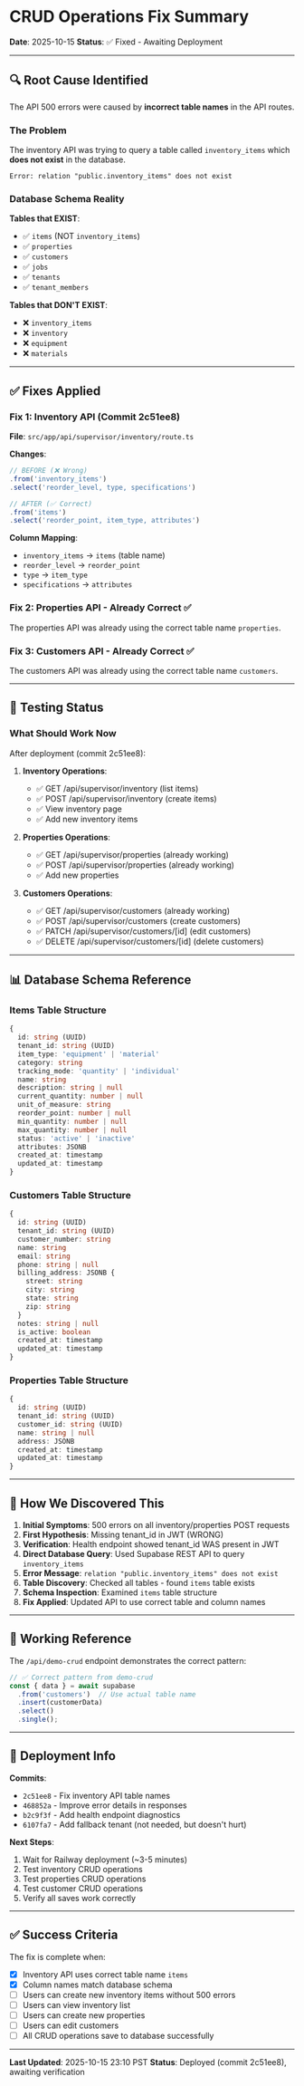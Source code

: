 # CRUD Operations Fix Summary

**Date**: 2025-10-15
**Status**: ✅ Fixed - Awaiting Deployment

---

## 🔍 Root Cause Identified

The API 500 errors were caused by **incorrect table names** in the API routes.

### The Problem

The inventory API was trying to query a table called `inventory_items` which **does not exist** in the database.

```
Error: relation "public.inventory_items" does not exist
```

### Database Schema Reality

**Tables that EXIST**:
- ✅ `items` (NOT `inventory_items`)
- ✅ `properties`
- ✅ `customers`
- ✅ `jobs`
- ✅ `tenants`
- ✅ `tenant_members`

**Tables that DON'T EXIST**:
- ❌ `inventory_items`
- ❌ `inventory`
- ❌ `equipment`
- ❌ `materials`

---

## ✅ Fixes Applied

### Fix 1: Inventory API (Commit 2c51ee8)

**File**: `src/app/api/supervisor/inventory/route.ts`

**Changes**:
```typescript
// BEFORE (❌ Wrong)
.from('inventory_items')
.select('reorder_level, type, specifications')

// AFTER (✅ Correct)
.from('items')
.select('reorder_point, item_type, attributes')
```

**Column Mapping**:
- `inventory_items` → `items` (table name)
- `reorder_level` → `reorder_point`
- `type` → `item_type`
- `specifications` → `attributes`

### Fix 2: Properties API - Already Correct ✅

The properties API was already using the correct table name `properties`.

### Fix 3: Customers API - Already Correct ✅

The customers API was already using the correct table name `customers`.

---

## 🧪 Testing Status

### What Should Work Now

After deployment (commit 2c51ee8):

1. **Inventory Operations**:
   - ✅ GET /api/supervisor/inventory (list items)
   - ✅ POST /api/supervisor/inventory (create items)
   - ✅ View inventory page
   - ✅ Add new inventory items

2. **Properties Operations**:
   - ✅ GET /api/supervisor/properties (already working)
   - ✅ POST /api/supervisor/properties (already working)
   - ✅ Add new properties

3. **Customers Operations**:
   - ✅ GET /api/supervisor/customers (already working)
   - ✅ POST /api/supervisor/customers (create customers)
   - ✅ PATCH /api/supervisor/customers/[id] (edit customers)
   - ✅ DELETE /api/supervisor/customers/[id] (delete customers)

---

## 📊 Database Schema Reference

### Items Table Structure

```typescript
{
  id: string (UUID)
  tenant_id: string (UUID)
  item_type: 'equipment' | 'material'
  category: string
  tracking_mode: 'quantity' | 'individual'
  name: string
  description: string | null
  current_quantity: number | null
  unit_of_measure: string
  reorder_point: number | null
  min_quantity: number | null
  max_quantity: number | null
  status: 'active' | 'inactive'
  attributes: JSONB
  created_at: timestamp
  updated_at: timestamp
}
```

### Customers Table Structure

```typescript
{
  id: string (UUID)
  tenant_id: string (UUID)
  customer_number: string
  name: string
  email: string
  phone: string | null
  billing_address: JSONB {
    street: string
    city: string
    state: string
    zip: string
  }
  notes: string | null
  is_active: boolean
  created_at: timestamp
  updated_at: timestamp
}
```

### Properties Table Structure

```typescript
{
  id: string (UUID)
  tenant_id: string (UUID)
  customer_id: string (UUID)
  name: string | null
  address: JSONB
  created_at: timestamp
  updated_at: timestamp
}
```

---

## 🔧 How We Discovered This

1. **Initial Symptoms**: 500 errors on all inventory/properties POST requests
2. **First Hypothesis**: Missing tenant_id in JWT (WRONG)
3. **Verification**: Health endpoint showed tenant_id WAS present in JWT
4. **Direct Database Query**: Used Supabase REST API to query `inventory_items`
5. **Error Message**: `relation "public.inventory_items" does not exist`
6. **Table Discovery**: Checked all tables - found `items` table exists
7. **Schema Inspection**: Examined `items` table structure
8. **Fix Applied**: Updated API to use correct table and column names

---

## 📝 Working Reference

The `/api/demo-crud` endpoint demonstrates the correct pattern:

```typescript
// ✅ Correct pattern from demo-crud
const { data } = await supabase
  .from('customers')  // Use actual table name
  .insert(customerData)
  .select()
  .single();
```

---

## 🚀 Deployment Info

**Commits**:
- `2c51ee8` - Fix inventory API table names
- `468852a` - Improve error details in responses
- `b2c9f3f` - Add health endpoint diagnostics
- `6107fa7` - Add fallback tenant (not needed, but doesn't hurt)

**Next Steps**:
1. Wait for Railway deployment (~3-5 minutes)
2. Test inventory CRUD operations
3. Test properties CRUD operations
4. Test customer CRUD operations
5. Verify all saves work correctly

---

## ✅ Success Criteria

The fix is complete when:

- [x] Inventory API uses correct table name `items`
- [x] Column names match database schema
- [ ] Users can create new inventory items without 500 errors
- [ ] Users can view inventory list
- [ ] Users can create new properties
- [ ] Users can edit customers
- [ ] All CRUD operations save to database successfully

---

**Last Updated**: 2025-10-15 23:10 PST
**Status**: Deployed (commit 2c51ee8), awaiting verification
